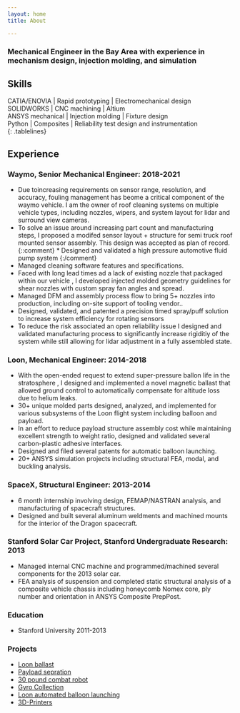 ```yaml
---
layout: home
title: About

---
```

### Mechanical Engineer in the Bay Area with experience in mechanism design, injection molding, and simulation

## Skills

<style>
.tablelines table, .tablelines td, .tablelines th {
        border: 1px solid black;
        }
</style>


 CATIA/ENOVIA     | Rapid prototyping | Electromechanical design 
 SOLIDWORKS       | CNC machining     | Altium                   
 ANSYS mechanical | Injection molding | Fixture design      
 Python           | Composites        | Reliability test design and instrumentation                         
{: .tablelines}
## Experience

### __Waymo__, Senior Mechanical Engineer:  2018-2021  
* Due toincreasing requirements on  sensor range, resolution, and accuracy, fouling management has beome a critical component of the waymo vehicle.  I am the owner of  roof cleaning systems on multiple vehicle types, including nozzles, wipers, and system layout for lidar and surround view cameras.
* To solve an issue around increasing part count and manufacturing steps,  I proposed a modifed sensor layout + structure for semi truck roof mounted sensor assembly. This design was accepted as plan of record.
 {::comment} * Designed and validated a high pressure automotive fluid pump system {:/comment}
* Managed cleaning software features and specifications.
* Faced with long lead times ad a lack of existing nozzle that packaged within our vehicle , I developed injected molded geometry guidelines  for shear nozzles with custom spray fan angles and spread.
* Managed DFM and assembly process flow to bring 5+ nozzles into production, including on-site support of tooling vendor..
* Designed, validated, and patented a precision timed spray/puff solution to increase system efficiency for rotating sensors 
* To reduce the risk associated an open reliability issue I designed and validated manufacturing process to significantly increase rigiditiy of the system while still  allowing  for lidar adjustment in a fully assembled state.

### __Loon__, Mechanical Engineer: 2014-2018	
* With the open-ended request to extend super-pressure ballon life in the stratosphere , I designed and implemented a novel magnetic ballast that allowed ground control to automatically compensate for altitude loss due to helium leaks.
* 30+ unique molded parts designed, analyzed, and implemented for various subsystems of the Loon flight system including balloon and payload. 
* In an effort to reduce payload structure assembly cost while maintaining excellent strength to weight ratio, designed and validated several carbon-plastic adhesive interfaces.
* Designed and filed several patents for automatic balloon launching.
* 20+  ANSYS simulation projects including structural FEA, modal, and buckling analysis.

### __SpaceX__, Structural Engineer: 2013-2014	
* 6 month internship involving design, FEMAP/NASTRAN analysis, and manufacturing of spacecraft structures.
* Designed and built several aluminum weldments and machined mounts for the interior of the Dragon spacecraft.

### __Stanford Solar Car Project__, Stanford Undergraduate Research: 2013
* Managed internal CNC machine and programmed/machined several components for the 2013 solar car.
* FEA analysis of suspension and completed static structural analysis of a composite vehicle chassis including honeycomb Nomex core, ply number and orientation in ANSYS Composite PrepPost.

### __Education__
* Stanford University 2011-2013

### Projects



* [Loon ballast](https://hallsny.github.io/_posts/ballast.html)
* [Payload sepration](https://hallsny.github.io/_posts/disconnect.html)
* [30 pound combat robot](https://hallsny.github.io/_posts/robot.html)
* [Gyro Collection](https://hallsny.github.io/_posts/gyro.html)
* [Loon automated balloon launching](https://hallsny.github.io/_posts/launch.html)
* [3D-Printers](https://hallsny.github.io/_posts/3dprint.html)



